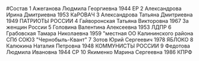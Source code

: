 #Состав
1 Ажеганова Людмила Георгиевна 1944 ЕР
2 Александрова Ирина Дмитриевна 1953 КаРОВАЧ
3 Александрова Татьяна Дмитриевна 1949 ПАТРИОТЫ РОССИИ
4 Гайворонская Татьяна Викторовна 1967 За женщин России
5 Головина Валентина Алексеевна 1953 ЛДПР
6 Грабовская Тамара Николаевна 1959 \"местная ОО Калининского района СПб СОЮЗ \"Чернобыль-Квант\"
7 Зотов Юрий Сергеевич 1978 ЯБЛОКО
8 Калюкина Наталия Петровна 1948 КОММУНИСТЫ РОССИИ
9 Федотова Людмила Ивановна 1944 СР
10 Якименко Марина Сергеевна 1986 КПРФ
